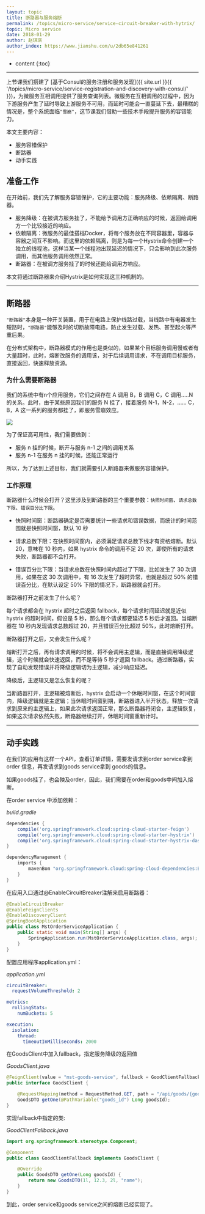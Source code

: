 ```yaml
---
layout: topic
title: 断路器与服务熔断
permalink: /topics/micro-service/service-circuit-breaker-with-hytrix/
topic: Micro service
date: 2018-01-29
author: 赵琪琪
author_index: https://www.jianshu.com/u/2db65e841261
---
```


* content
{:toc}

---

上节课我们搭建了 [基于Consul的服务注册和服务发现]({{ site.url }}{{ '/topics/micro-service/service-registration-and-discovery-with-consul/' }})，为微服务互相调用提供了服务查询列表。微服务在互相调用的过程中，因为下游服务产生了延时导致上游服务不可用，而延时可能会一直蔓延下去，最糟糕的情况是，整个系统面临`"雪崩"`，这节课我们借助一些技术手段提升服务的容错能力。


本文主要内容：

- 服务容错保护
- 断路器
- 动手实践

## 准备工作
在开始前，我们先了解服务容错保护，它的主要功能：服务降级、依赖隔离、断路器。

- 服务降级：在被调方服务挂了，不能给予调用方正确响应的时候，返回给调用方一个比较接近的响应。
- 依赖隔离：微服务的最佳搭档Docker，将每个服务放在不同容器里，容器与容器之间互不影响。而这里的依赖隔离，则是为每一个Hystrix命令创建一个独立的线程池，这样当某一个线程池出现延迟的情况下，只会影响到此次服务调用，而其他服务调用依然正常。
- 断路器：在被调方服务挂了的时候还能给调用方响应。

本文将通过断路器来介绍Hystrix是如何实现这三种机制的。

---

## 断路器
`"断路器"`本身是一种开关装置，用于在电路上保护线路过载，当线路中有电器发生短路时，`"断路器"`能够及时的切断故障电路，防止发生过载、发热、甚至起火等严重后果。

在分布式架构中，断路器模式的作用也是类似的，如果某个目标服务调用慢或者有大量超时，此时，熔断改服务的调用该，对于后续调用请求，不在调用目标服务，直接返回，快速释放资源。

### 为什么需要断路器
我们的系统中有n个应用服务，它们之间存在 A 调用 B，B 调用 C，C 调用.....N 的关系。此时，由于某些原因我们的服务 N 挂了，接着服务 N-1，N-2，...... C，B，A 这一系列的服务都挂了，即服务雪崩效应。

![](http://upload-images.jianshu.io/upload_images/3100944-02918d1cd2ae3060.png?imageMogr2/auto-orient/strip%7CimageView2/2/w/1240)

为了保证高可用性，我们需要做到：

- 服务 n 挂的时候，断开与服务 n-1 之间的调用关系
- 服务 n-1 在服务 n 挂的时候，还能正常运行 

所以，为了达到上述目标，我们就需要引入断路器来做服务容错保护。

### 工作原理
断路器什么时候会打开？这里涉及到断路器的三个重要参数：`快照时间窗`、`请求总数下限`、`错误百分比下限`。

- 快照时间窗：断路器确定是否需要统计一些请求和错误数据，而统计的时间范围就是快照时间窗，默认 10 秒

- 请求总数下限：在快照时间窗内，必须满足请求总数下线才有资格熔断。默认 20，意味在 10 秒内，如果 hystrix 命令的调用不足 20 次，即使所有的请求失败，断路器都不会打开。

- 错误百分比下限：当请求总数在快照时间内超过了下限，比如发生了 30 次调用，如果在这 30 次调用中，有 16 次发生了超时异常，也就是超过 50% 的错误百分比，在默认设定 50% 下限的情况下，断路器就会打开。


断路器打开之前发生了什么呢？

每个请求都会在 hystrix 超时之后返回 fallback，每个请求时间延迟就是近似 hystrix 的超时时间，假设是 5 秒，那么每个请求都要延迟 5 秒后才返回。当熔断器在 10 秒内发现请求总数超过 20，并且错误百分比超过 50%，此时熔断打开。

断路器打开之后，又会发生什么呢？

熔断打开之后，再有请求调用的时候，将不会调用主逻辑，而是直接调用降级逻辑，这个时候就会快速返回，而不是等待 5 秒才返回 fallback。通过断路器，实现了自动发现错误并将降级逻辑切为主逻辑，减少响应延迟。

降级后，主逻辑又是怎么恢复的呢？

当断路器打开，主逻辑被熔断后，hystrix 会启动一个休眠时间窗，在这个时间窗内，降级逻辑就是主逻辑；当休眠时间窗到期，断路器进入半开状态，释放一次请求到原来的主逻辑上，如果此次请求返回正常，那么断路器将闭合，主逻辑恢复，如果这次请求依然失败，断路器继续打开，休眠时间窗重新计时。


---

## 动手实践
在我们的应用有这样一个API，查看订单详情，需要发请求到order service拿到 order 信息，再发请求到goods service拿到 goods的信息。

如果goods挂了，也会殃及order，因此，我们需要在order和goods中间加入熔断。

在order service 中添加依赖：

*build.gradle*

```groovy
dependencies {
    compile('org.springframework.cloud:spring-cloud-starter-feign')
    compile('org.springframework.cloud:spring-cloud-starter-hystrix')
    compile('org.springframework.cloud:spring-cloud-starter-hystrix-dashboard')
}

dependencyManagement {
	imports {
		mavenBom "org.springframework.cloud:spring-cloud-dependencies:Edgware.RELEASE"
	}
}
```

在应用入口通过@EnableCircuitBreaker注解来启用断路器：

```java
@EnableCircuitBreaker
@EnableFeignClients
@EnableDiscoveryClient
@SpringBootApplication
public class MstOrderServiceApplication {
	public static void main(String[] args) {
		SpringApplication.run(MstOrderServiceApplication.class, args);
	}
}
```

配置应用程序application.yml：

*application.yml*

```yaml
circuitBreaker:
  requestVolumeThreshold: 2

metrics:
  rollingStats:
    numBuckets: 5

execution:
  isolation:
    thread:
      timeoutInMilliseconds: 2000
```

在GoodsClient中加入fallback，指定服务降级的返回值

*GoodsClient.java*

```java
@FeignClient(value = "mst-goods-service", fallback = GoodClientFallback.class)
public interface GoodsClient {

    @RequestMapping(method = RequestMethod.GET, path = "/api/goods/{goods_id}")
    GoodsDTO getOne(@PathVariable("goods_id") Long goodsId);
}
```

实现fallback中指定的类:

*GoodClientFallback.java*

```java
import org.springframework.stereotype.Component;

@Component
public class GoodClientFallback implements GoodsClient {

    @Override
    public GoodsDTO getOne(Long goodsId) {
        return new GoodsDTO(1l, 12.3, 2l, "name");
    }
}
```

到此，order service和goods service之间的熔断已经实现了。

